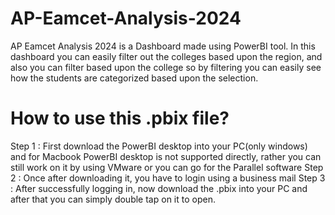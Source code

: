 # AP-Eamcet-Analysis-2024
AP Eamcet Analysis 2024 is a Dashboard made using PowerBI tool. In this dashboard you can easily filter out the colleges based upon the region, and also you can filter based upon the college so by filtering you can easily see how the students are categorized based upon the selection.

# How to use this .pbix file?
Step 1 : First download the PowerBI desktop into your PC(only windows) and for Macbook PowerBI desktop is not supported directly, rather you can still work on it by using VMware or you can go for the Parallel software
Step 2 : Once after downloading it, you have to login using a business mail 
Step 3 : After successfully logging in, now download the .pbix into your PC and after that you can simply double tap on it to open.
